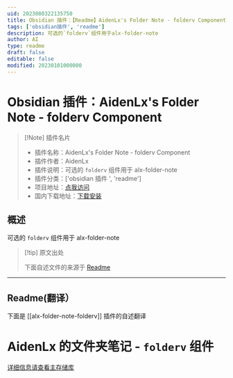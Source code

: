 ```yaml
---
uid: 2023080322135750
title: Obsidian 插件：【Readme】AidenLx's Folder Note - folderv Component
tags: ['obsidian插件', 'readme']
description: 可选的`folderv`组件用于alx-folder-note
author: AI
type: readme
draft: false
editable: false
modified: 20230101000000
---
```


# Obsidian 插件：AidenLx's Folder Note - folderv Component

> [!Note] 插件名片
> - 插件名称：AidenLx's Folder Note - folderv Component
> - 插件作者：AidenLx
> - 插件说明：可选的 `folderv` 组件用于 alx-folder-note
> - 插件分类：['obsidian 插件 ', 'readme']
> - 项目地址：[点我访问](https://github.com/aidenlx/alx-folder-note-folderv)
> - 国内下载地址：[下载安装](https://pkmer.cn/products/plugin/pluginMarket/?alx-folder-note-folderv)

## 概述

可选的 `folderv` 组件用于 alx-folder-note

> [!tip] 原文出处
>
>下面自述文件的来源于 [Readme](https://ghproxy.net/https://raw.githubusercontent.com/aidenlx/alx-folder-note-folderv/master/README.md)
>

---

## Readme(翻译）

下面是 [[alx-folder-note-folderv]] 插件的自述翻译

# AidenLx 的文件夹笔记 - `folderv` 组件

[详细信息请查看主存储库](https://github.com/aidenlx/alx-folder-note)
